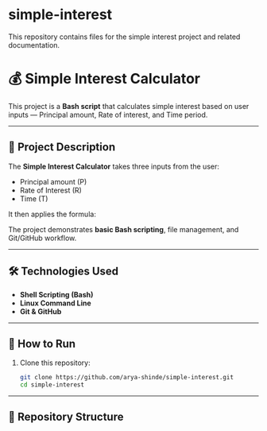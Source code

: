 # simple-interest
This repository contains files for the simple interest project and related documentation.
# 💰 Simple Interest Calculator

This project is a **Bash script** that calculates simple interest based on user inputs — Principal amount, Rate of interest, and Time period.

---

## 📘 Project Description
The **Simple Interest Calculator** takes three inputs from the user:
- Principal amount (P)
- Rate of Interest (R)
- Time (T)

It then applies the formula:


The project demonstrates **basic Bash scripting**, file management, and Git/GitHub workflow.

---

## 🛠️ Technologies Used
- **Shell Scripting (Bash)**
- **Linux Command Line**
- **Git & GitHub**



---

## 🚀 How to Run
1. Clone this repository:
   ```bash
   git clone https://github.com/arya-shinde/simple-interest.git
   cd simple-interest

---

## 📂 Repository Structure
